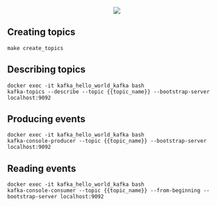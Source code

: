 <p align="center">
  <img src="https://user-images.githubusercontent.com/17282221/153785558-7752d0c9-cb0d-4ab1-bba5-693e76e541de.png" />
</p>

## Creating topics

```terminal
make create_topics
```

## Describing topics

```terminal
docker exec -it kafka_hello_world_kafka bash
kafka-topics --describe --topic {{topic_name}} --bootstrap-server localhost:9092
```

## Producing events

```terminal
docker exec -it kafka_hello_world_kafka bash
kafka-console-producer --topic {{topic_name}} --bootstrap-server localhost:9092
```

## Reading events

```terminal
docker exec -it kafka_hello_world_kafka bash
kafka-console-consumer --topic {{topic_name}} --from-beginning --bootstrap-server localhost:9092
```

